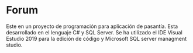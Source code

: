 # Forum
 
Este en un proyecto de programación para aplicación de pasantía. Esta desarrollado en el lenguaje
C# y SQL Server. Se ha utilizado el IDE Visual Estudio 2019 para la edición de código y Microsoft
SQL server managment studio.  
